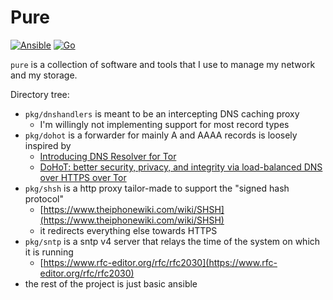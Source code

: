 # Pure

[![Ansible](https://github.com/tgragnato/pure/actions/workflows/ansible.yml/badge.svg)](https://github.com/tgragnato/pure/actions/workflows/ansible.yml)
[![Go](https://github.com/tgragnato/pure/actions/workflows/go.yml/badge.svg)](https://github.com/tgragnato/pure/actions/workflows/go.yml)

`pure` is a collection of software and tools that I use to manage my network and my storage.

Directory tree:
- `pkg/dnshandlers` is meant to be an intercepting DNS caching proxy
    - I'm willingly not implementing support for most record types
- `pkg/dohot` is a forwarder for mainly A and AAAA records is loosely inspired by
    - [Introducing DNS Resolver for Tor](https://blog.cloudflare.com/welcome-hidden-resolver/)
    - [DoHoT: better security, privacy, and integrity via load-balanced DNS over HTTPS over Tor](https://blog.apnic.net/2021/09/28/dohot-better-security-privacy-and-integrity-via-load-balanced-dns-over-https-over-tor/)
- `pkg/shsh` is a http proxy tailor-made to support the "signed hash protocol"
    - [https://www.theiphonewiki.com/wiki/SHSH](https://www.theiphonewiki.com/wiki/SHSH)
    - it redirects everything else towards HTTPS
- `pkg/sntp` is a sntp v4 server that relays the time of the system on which it is running
    - [https://www.rfc-editor.org/rfc/rfc2030](https://www.rfc-editor.org/rfc/rfc2030)
- the rest of the project is just basic ansible